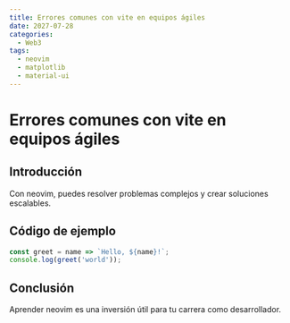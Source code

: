 ```yaml
---
title: Errores comunes con vite en equipos ágiles
date: 2027-07-28
categories:
  - Web3
tags:
  - neovim
  - matplotlib
  - material-ui
---
```


# Errores comunes con vite en equipos ágiles

## Introducción

Con neovim, puedes resolver problemas complejos y crear soluciones escalables.

## Código de ejemplo

```javascript
const greet = name => `Hello, ${name}!`;
console.log(greet('world'));
```

## Conclusión

Aprender neovim es una inversión útil para tu carrera como desarrollador.